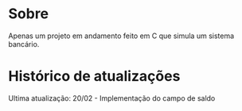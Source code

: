 # Sobre

Apenas um projeto em andamento feito em C que simula um sistema bancário.

# Histórico de atualizações

Ultima atualização: 20/02 - Implementação do campo de saldo


